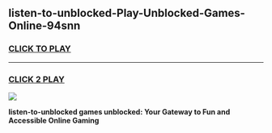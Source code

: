 
## listen-to-unblocked-Play-Unblocked-Games-Online-94snn
<h3>
<a href="https://premium76.site?title=listen-to-unblocked&ref=25A">CLICK TO PLAY</a></h3>
<hr>

<h3>
<a href="https://premium76.site?title=listen-to-unblocked&ref=25A">CLICK 2 PLAY</a>
  
</h3>

<a href="https://premium76.site?title=listen-to-unblocked&ref=25A"><img src="https://clearcache.store/games.png"></a>


**listen-to-unblocked games unblocked: Your Gateway to Fun and Accessible Online Gaming**
